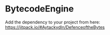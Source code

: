 # BytecodeEngine

Add the dependency to your project from here:
https://jitpack.io/#Aytackydln/DefenceoftheBytes
